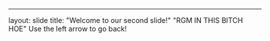 ---
layout: slide
title: "Welcome to our second slide!"
"RGM IN THIS BITCH HOE"
Use the left arrow to go back!
